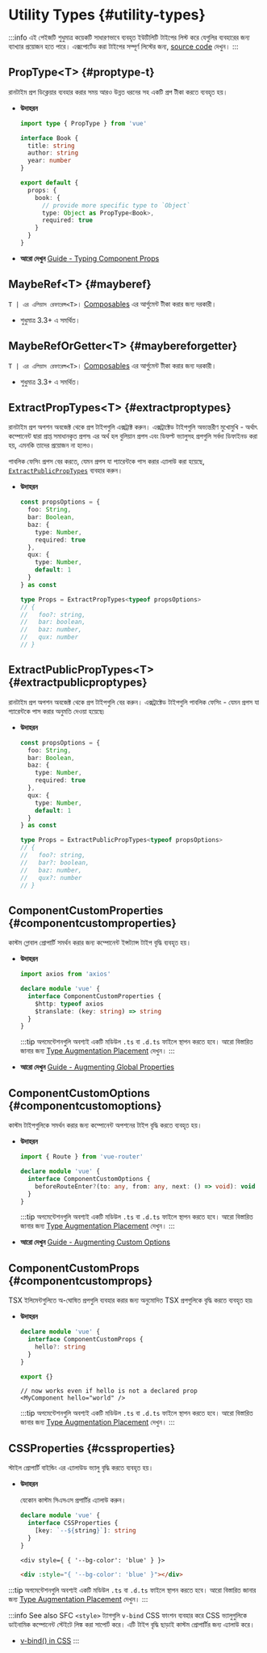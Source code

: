 # Utility Types {#utility-types}

:::info
এই পেইজটি শুধুমাত্র কয়েকটি সাধারণভাবে ব্যবহৃত ইউটিলিটি টাইপের লিস্ট করে যেগুলির ব্যবহারের জন্য ব্যাখ্যার প্রয়োজন হতে পারে। এক্সপোর্টেড করা টাইপের সম্পূর্ণ লিস্টের জন্য, [source code](https://github.com/vuejs/core/blob/main/packages/runtime-core/src/index.ts#L131) দেখুন।
:::

## PropType\<T> {#proptype-t}

রানটাইম প্রপ ডিক্লেয়ার ব্যবহার করার সময় আরও উন্নত ধরনের সহ একটি প্রপ টীকা করতে ব্যবহৃত হয়।

- **উদাহরন**

  ```ts
  import type { PropType } from 'vue'

  interface Book {
    title: string
    author: string
    year: number
  }

  export default {
    props: {
      book: {
        // provide more specific type to `Object`
        type: Object as PropType<Book>,
        required: true
      }
    }
  }
  ```

- **আরো দেখুন** [Guide - Typing Component Props](/guide/typescript/options-api#typing-component-props)

## MaybeRef\<T> {#mayberef}

`T | এর এলিয়াস রেফারেন্স<T>`। [Composables](/guide/reusability/composables.html) এর আর্গুমেন্ট টীকা করার জন্য দরকারী।

- শুধুমাত্র 3.3+ এ সমর্থিত।

## MaybeRefOrGetter\<T> {#maybereforgetter}

`T | এর এলিয়াস রেফারেন্স<T>`। [Composables](/guide/reusability/composables.html) এর আর্গুমেন্ট টীকা করার জন্য দরকারী।

- শুধুমাত্র 3.3+ এ সমর্থিত।

## ExtractPropTypes\<T> {#extractproptypes}

রানটাইম প্রপ অপশন অবজেক্ট থেকে প্রপ টাইপগুলি এক্সট্রাক্ট করুন। এক্সট্রাক্টেড টাইপগুলি অভ্যন্তরীণ মুখোমুখি - অর্থাৎ কম্পোনেন্ট দ্বারা প্রাপ্ত সমাধানকৃত প্রপস৷ এর অর্থ হল বুলিয়ান প্রপস এবং ডিফল্ট ভ্যালুসহ প্রপগুলি সর্বদা ডিফাইনড করা হয়, এমনকি তাদের প্রয়োজন না হলেও।

পাবলিক ফেসিং প্রপস বের করতে, যেমন প্রপস যা প্যারেন্টকে পাস করার এ্যালাউ করা হয়েছে, [`ExtractPublicPropTypes`](#extractpublicproptypes) ব্যবহার করুন।

- **উদাহরন**

  ```ts
  const propsOptions = {
    foo: String,
    bar: Boolean,
    baz: {
      type: Number,
      required: true
    },
    qux: {
      type: Number,
      default: 1
    }
  } as const

  type Props = ExtractPropTypes<typeof propsOptions>
  // {
  //   foo?: string,
  //   bar: boolean,
  //   baz: number,
  //   qux: number
  // }
  ```

## ExtractPublicPropTypes\<T> {#extractpublicproptypes}

রানটাইম প্রপ অপশন অবজেক্ট থেকে প্রপ টাইপগুলি বের করুন। এক্সট্রাক্টেড টাইপগুলি পাবলিক ফেসিং - যেমন প্রপস যা প্যারেন্টকে পাস করার অনুমতি দেওয়া হয়েছে৷

- **উদাহরন**

  ```ts
  const propsOptions = {
    foo: String,
    bar: Boolean,
    baz: {
      type: Number,
      required: true
    },
    qux: {
      type: Number,
      default: 1
    }
  } as const

  type Props = ExtractPublicPropTypes<typeof propsOptions>
  // {
  //   foo?: string,
  //   bar?: boolean,
  //   baz: number,
  //   qux?: number
  // }
  ```

## ComponentCustomProperties {#componentcustomproperties}

কাস্টম গ্লোবাল প্রোপার্টি সমর্থন করার জন্য কম্পোনেন্ট ইন্সট্যান্স টাইপ বৃদ্ধি ব্যবহৃত হয়।

- **উদাহরন**

  ```ts
  import axios from 'axios'

  declare module 'vue' {
    interface ComponentCustomProperties {
      $http: typeof axios
      $translate: (key: string) => string
    }
  }
  ```

  :::tip
  অগমেন্টেশনগুলি অবশ্যই একটি মডিউল `.ts` বা `.d.ts` ফাইলে স্থাপন করতে হবে। আরো বিস্তারিত জানার জন্য [Type Augmentation Placement](/guide/typescript/options-api#augmenting-global-properties) দেখুন।
  :::

- **আরো দেখুন** [Guide - Augmenting Global Properties](/guide/typescript/options-api#augmenting-global-properties)

## ComponentCustomOptions {#componentcustomoptions}

কাস্টম টাইপগুলিকে সমর্থন করার জন্য কম্পোনেন্ট অপশনের টাইপ বৃদ্ধি করতে ব্যবহৃত হয়।

- **উদাহরন**

  ```ts
  import { Route } from 'vue-router'

  declare module 'vue' {
    interface ComponentCustomOptions {
      beforeRouteEnter?(to: any, from: any, next: () => void): void
    }
  }
  ```

  :::tip
  অগমেন্টেশনগুলি অবশ্যই একটি মডিউল `.ts` বা `.d.ts` ফাইলে স্থাপন করতে হবে। আরো বিস্তারিত জানার জন্য [Type Augmentation Placement](/guide/typescript/options-api#augmenting-global-properties) দেখুন।
  :::

- **আরো দেখুন** [Guide - Augmenting Custom Options](/guide/typescript/options-api#augmenting-custom-options)

## ComponentCustomProps {#componentcustomprops}

TSX ইলিমেন্টগুলিতে অ-ঘোষিত প্রপগুলি ব্যবহার করার জন্য অনুমোদিত TSX প্রপগুলিকে বৃদ্ধি করতে ব্যবহৃত হয়৷

- **উদাহরন**

  ```ts
  declare module 'vue' {
    interface ComponentCustomProps {
      hello?: string
    }
  }

  export {}
  ```

  ```tsx
  // now works even if hello is not a declared prop
  <MyComponent hello="world" />
  ```

  :::tip
  অগমেন্টেশনগুলি অবশ্যই একটি মডিউল `.ts` বা `.d.ts` ফাইলে স্থাপন করতে হবে। আরো বিস্তারিত জানার জন্য [Type Augmentation Placement](/guide/typescript/options-api#augmenting-global-properties) দেখুন।
  :::

## CSSProperties {#cssproperties}

স্টাইল প্রোপার্টি বাইন্ডিং এর এ্যালাউড ভ্যালু বৃদ্ধি করতে ব্যবহৃত হয়।

- **উদাহরন**

  যেকোন কাস্টম সিএসএস প্রপার্টির এ্যালাউ করুন। 

  ```ts
  declare module 'vue' {
    interface CSSProperties {
      [key: `--${string}`]: string
    }
  }
  ```

  ```tsx
  <div style={ { '--bg-color': 'blue' } }>
  ```

  ```html
  <div :style="{ '--bg-color': 'blue' }"></div>
  ```

:::tip
অগমেন্টেশনগুলি অবশ্যই একটি মডিউল `.ts` বা `.d.ts` ফাইলে স্থাপন করতে হবে। আরো বিস্তারিত জানার জন্য [Type Augmentation Placement](/guide/typescript/options-api#augmenting-global-properties) দেখুন।
:::

:::info See also
SFC `<style>` ট্যাগগুলি `v-bind` CSS ফাংশন ব্যবহার করে CSS ভ্যালুগুলিকে ডাইনামিক কম্পোনেন্ট স্টেইটে লিঙ্ক করা সাপোর্ট করে। এটি টাইপ বৃদ্ধি ছাড়াই কাস্টম প্রোপার্টির জন্য এ্যালাউ করে।

- [v-bind() in CSS](/api/sfc-css-features#v-bind-in-css)
  :::
